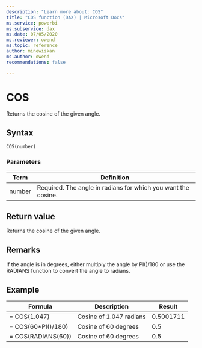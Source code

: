 ```yaml
---
description: "Learn more about: COS"
title: "COS function (DAX) | Microsoft Docs"
ms.service: powerbi 
ms.subservice: dax 
ms.date: 07/05/2020
ms.reviewer: owend
ms.topic: reference
author: minewiskan
ms.author: owend 
recommendations: false

---
```

# COS

Returns the cosine of the given angle.  
  
## Syntax  
  
```dax
COS(number)  
```
  
### Parameters
  
|Term|Definition|  
|--------|--------------|  
|number|Required. The angle in radians for which you want the cosine.|  
  
## Return value

Returns the cosine of the given angle.  
  
## Remarks

If the angle is in degrees, either multiply the angle by PI()/180 or use the RADIANS function to convert the angle to radians.  
  
## Example  
  
|Formula|Description|Result|  
|-----------|---------------|----------|  
|= COS(1.047)|Cosine of 1.047 radians|0.5001711|  
|= COS(60*PI()/180)|Cosine of 60 degrees|0.5|  
|= COS(RADIANS(60))|Cosine of 60 degrees|0.5|  
